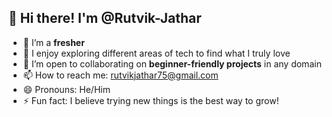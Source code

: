 ## 👋 Hi there! I'm @Rutvik-Jathar

- 🌱 I’m a **fresher** 
- 🧠 I enjoy exploring different areas of tech to find what I truly love
- 💞️ I’m open to collaborating on **beginner-friendly projects** in any domain
- 📫 How to reach me: rutvikjathar75@gmail.com
- 😄 Pronouns: He/Him
- ⚡ Fun fact: I believe trying new things is the best way to grow!

<!---
Rutvik-Jathar/Rutvik-Jathar is a ✨ special ✨ repository because its `README.md` (this file) appears on your GitHub profile.
You can click the Preview link to take a look at your changes.
--->

